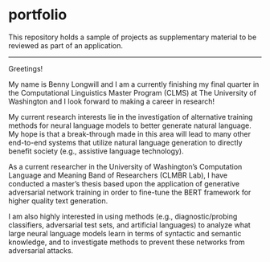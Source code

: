 # portfolio
This repository holds a sample of projects as supplementary material to be reviewed as part of an application.
____________________________________________________________________________________________


Greetings! 

My name is Benny Longwill and I am a currently finishing my final quarter in the Computational Linguistics Master Program (CLMS) at The University of Washington and I look forward
to making a career in research!

My current research interests lie in the investigation of alternative training methods for neural language models to better generate natural language. 
My hope is that a break-through made in this area will lead to many other end-to-end systems that utilize natural language generation to directly benefit society (e.g., assistive language technology).

 As a current researcher in the University of Washington’s Computation Language and Meaning Band of Researchers (CLMBR Lab), I have conducted a master’s thesis based upon the application of 
 generative adversarial network training in order to fine-tune the BERT framework for higher quality text generation.

I am also highly interested in using methods (e.g., diagnostic/probing classifiers, adversarial test sets, and artificial languages) to analyze what large neural language models learn in terms 
of syntactic and semantic knowledge, and to investigate methods to prevent these networks from adversarial attacks.
